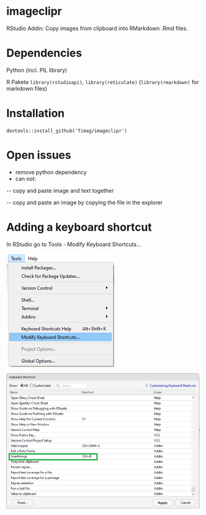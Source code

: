 # imageclipr
RStudio Addin: Copy images from clipboard into RMarkdown .Rmd files.

# Dependencies
Python (incl. PIL library)

R Pakete `library(rstudioapi)`, `library(reticulate)` (`library(rmarkdown)` for markdown files)

# Installation
`devtools::install_github('Timag/imageclipr')`

# Open issues
- remove python dependency
- can not: 

-- copy and paste image and text together

-- copy and paste an image by copying the file in the explorer

# Adding a keyboard shortcut
In RStudio go to Tools - Modify Keyboard Shortcuts...

![Plot title. ](clipboardImage_1.png)

![Plot title. ](clipboardImage_2.png)
